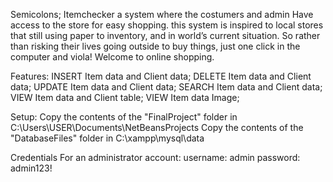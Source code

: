 Semicolons; Itemchecker a system where the costumers and admin Have access to the store for easy shopping.
this system is inspired to local stores that still using paper to inventory, and in world’s current situation. So rather than risking their lives going outside to buy things, just one click in the computer and viola! Welcome to online shopping.

Features:
INSERT Item data and Client data;
DELETE Item data and Client data;
UPDATE Item data and Client data;
SEARCH Item data and Client data;
VIEW Item data and Client table;
VIEW Item data Image;

Setup:
Copy the contents of the "FinalProject" folder in C:\Users\USER\Documents\NetBeansProjects
Copy the contents of the "DatabaseFiles" folder in C:\xampp\mysql\data


Credentials 
For an administrator account:
  username: admin
  password: admin123!

